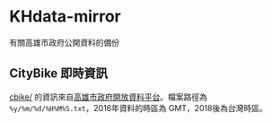 # KHdata-mirror
有關高雄市政府公開資料的備份

## CityBike 即時資訊
[cbike/](cbike/) 的資訊來自[高雄市政府開放資料平台](http://data.kaohsiung.gov.tw/Opendata/DetailList.aspx?CaseNo1=AH&CaseNo2=6&Lang=C)。檔案路徑為 `%y/%m/%d/%H%M%S.txt`，2016年資料的時區為 GMT，2018後為台灣時區。
